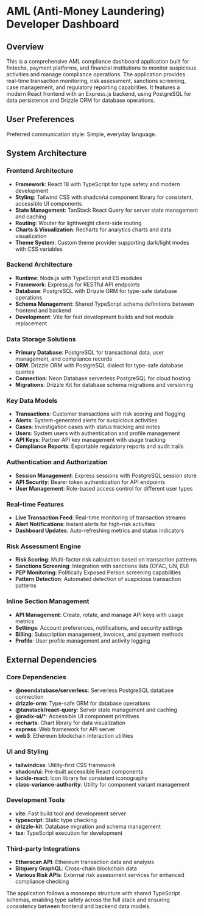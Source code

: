 # AML (Anti-Money Laundering) Developer Dashboard

## Overview

This is a comprehensive AML compliance dashboard application built for fintechs, payment platforms, and financial institutions to monitor suspicious activities and manage compliance operations. The application provides real-time transaction monitoring, risk assessment, sanctions screening, case management, and regulatory reporting capabilities. It features a modern React frontend with an Express.js backend, using PostgreSQL for data persistence and Drizzle ORM for database operations.

## User Preferences

Preferred communication style: Simple, everyday language.

## System Architecture

### Frontend Architecture
- **Framework**: React 18 with TypeScript for type safety and modern development
- **Styling**: Tailwind CSS with shadcn/ui component library for consistent, accessible UI components
- **State Management**: TanStack React Query for server state management and caching
- **Routing**: Wouter for lightweight client-side routing
- **Charts & Visualization**: Recharts for analytics charts and data visualization
- **Theme System**: Custom theme provider supporting dark/light modes with CSS variables

### Backend Architecture
- **Runtime**: Node.js with TypeScript and ES modules
- **Framework**: Express.js for RESTful API endpoints
- **Database**: PostgreSQL with Drizzle ORM for type-safe database operations
- **Schema Management**: Shared TypeScript schema definitions between frontend and backend
- **Development**: Vite for fast development builds and hot module replacement

### Data Storage Solutions
- **Primary Database**: PostgreSQL for transactional data, user management, and compliance records
- **ORM**: Drizzle ORM with PostgreSQL dialect for type-safe database queries
- **Connection**: Neon Database serverless PostgreSQL for cloud hosting
- **Migrations**: Drizzle Kit for database schema migrations and versioning

### Key Data Models
- **Transactions**: Customer transactions with risk scoring and flagging
- **Alerts**: System-generated alerts for suspicious activities  
- **Cases**: Investigation cases with status tracking and notes
- **Users**: System users with authentication and profile management
- **API Keys**: Partner API key management with usage tracking
- **Compliance Reports**: Exportable regulatory reports and audit trails

### Authentication and Authorization
- **Session Management**: Express sessions with PostgreSQL session store
- **API Security**: Bearer token authentication for API endpoints
- **User Management**: Role-based access control for different user types

### Real-time Features
- **Live Transaction Feed**: Real-time monitoring of transaction streams
- **Alert Notifications**: Instant alerts for high-risk activities
- **Dashboard Updates**: Auto-refreshing metrics and status indicators

### Risk Assessment Engine
- **Risk Scoring**: Multi-factor risk calculation based on transaction patterns
- **Sanctions Screening**: Integration with sanctions lists (OFAC, UN, EU)
- **PEP Monitoring**: Politically Exposed Person screening capabilities
- **Pattern Detection**: Automated detection of suspicious transaction patterns

### Inline Section Management
- **API Management**: Create, rotate, and manage API keys with usage metrics
- **Settings**: Account preferences, notifications, and security settings
- **Billing**: Subscription management, invoices, and payment methods
- **Profile**: User profile management and activity logging

## External Dependencies

### Core Dependencies
- **@neondatabase/serverless**: Serverless PostgreSQL database connection
- **drizzle-orm**: Type-safe ORM for database operations
- **@tanstack/react-query**: Server state management and caching
- **@radix-ui/***: Accessible UI component primitives
- **recharts**: Chart library for data visualization
- **express**: Web framework for API server
- **web3**: Ethereum blockchain interaction utilities

### UI and Styling
- **tailwindcss**: Utility-first CSS framework
- **shadcn/ui**: Pre-built accessible React components
- **lucide-react**: Icon library for consistent iconography
- **class-variance-authority**: Utility for component variant management

### Development Tools
- **vite**: Fast build tool and development server
- **typescript**: Static type checking
- **drizzle-kit**: Database migration and schema management
- **tsx**: TypeScript execution for development

### Third-party Integrations
- **Etherscan API**: Ethereum transaction data and analysis
- **Bitquery GraphQL**: Cross-chain blockchain data
- **Various Risk APIs**: External risk assessment services for enhanced compliance checking

The application follows a monorepo structure with shared TypeScript schemas, enabling type safety across the full stack and ensuring consistency between frontend and backend data models.